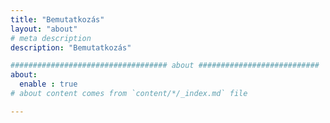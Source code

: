 ```yaml
---
title: "Bemutatkozás"
layout: "about"
# meta description
description: "Bemutatkozás"

################################### about ###########################
about:
  enable : true
# about content comes from `content/*/_index.md` file

---
```

